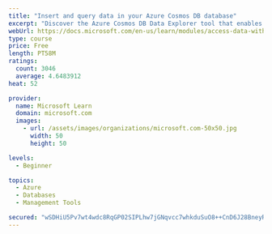 ```yaml
---
title: "Insert and query data in your Azure Cosmos DB database"
excerpt: "Discover the Azure Cosmos DB Data Explorer tool that enables you to add or modify data. Create stored procedures in JavaScript."
webUrl: https://docs.microsoft.com/en-us/learn/modules/access-data-with-cosmos-db-and-sql-api/
type: course
price: Free
length: PT58M
ratings:
  count: 3046
  average: 4.6483912
heat: 52

provider:
  name: Microsoft Learn
  domain: microsoft.com
  images:
    - url: /assets/images/organizations/microsoft.com-50x50.jpg
      width: 50
      height: 50

levels:
  - Beginner

topics:
  - Azure
  - Databases
  - Management Tools

secured: "wSDHiU5Pv7wt4wdc8RqGP02SIPLhw7jGNqvcc7whkduSuO8++CnD6J28BneyRYEWzG9l0XjCHJRI+KTr5yozj1K0PKfVCWnYiynP08VSYhYQ4iTMjl6SoqPcHIkoQD5UVjIsUn/if6ieWvfvd9QQqEczsSxiGWMBtgou1rJJBeDZzGG1LAPPrVLwzz0V7zOl6bLRSN8p9x0PEKTXcN77ce0ooAnQW7dr8kfG/F5HJUge7aurKrVt752q+yQ9L8BgKgssPwoGAloWxpr5xCkRdH/akbhh913jKpOgqsUvNtHDc4iARufJaiGYI376buEW1B9I/wBMwVqBt0PK7am/6lpamqbrxdnuWA2UpPkAC6gG4tyScSnnidIwy4oN5FggTJAtDdkBUio2dk/NZr2gnIe9/TRfnd0vlhyES1gWR+k=;S8BxhuLYmNsZE1GEpFIfTw=="
---
```



